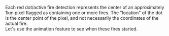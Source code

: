 <p>Each red dot/active fire detection represents the center of an approximately 1km pixel flagged as containing one or more fires. The "location" of the dot is the center point of the pixel, and not necessarily the coordinates of the actual fire. <br> Let's use the animation feature to see when these fires started.</p>
